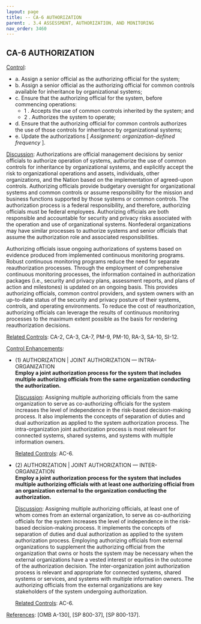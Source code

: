 ```yaml
---
layout: page
title: -- CA-6 AUTHORIZATION 
parent: . 3.4 ASSESSMENT, AUTHORIZATION, AND MONITORING 
nav_order: 3460 
---
```


## CA-6 AUTHORIZATION

<ins>Control</ins>:
* a. Assign a senior official as the authorizing official for the system;
* b. Assign a senior official as the authorizing official for common controls available for inheritance by organizational systems;
* c. Ensure that the authorizing official for the system, before commencing operations:
    * 1 . Accepts the use of common controls inherited by the system; and
    * 2 . Authorizes the system to operate;
* d. Ensure that the authorizing official for common controls authorizes the use of those controls for inheritance by organizational systems;
* e. Update the authorizations [ _Assignment: organization-defined frequency_ ].

<ins>Discussion</ins>: Authorizations are official management decisions by senior officials to authorize operation of systems, authorize the use of common controls for inheritance by organizational systems, and explicitly accept the risk to organizational operations and assets, individuals, other organizations, and the Nation based on the implementation of agreed-upon controls. Authorizing officials provide budgetary oversight for organizational systems and common controls or assume responsibility for the mission and business functions supported by those systems or common controls. The authorization process is a federal responsibility, and therefore, authorizing officials must be federal employees. Authorizing officials are both responsible and accountable for security and privacy risks associated with the operation and use of organizational systems. Nonfederal organizations may have similar processes to authorize systems and senior officials that assume the authorization role and associated responsibilities.

Authorizing officials issue ongoing authorizations of systems based on evidence produced from implemented continuous monitoring programs. Robust continuous monitoring programs reduce the need for separate reauthorization processes. Through the employment of comprehensive continuous monitoring processes, the information contained in authorization packages (i.e., security and privacy plans, assessment reports, and plans of action and milestones) is updated on an ongoing basis. This provides authorizing officials, common control providers, and system owners with an up-to-date status of the security and privacy posture of their systems, controls, and operating environments. To reduce the cost of reauthorization, authorizing officials can leverage the results of continuous monitoring processes to the maximum extent possible as the basis for rendering reauthorization decisions.

<ins>Related Controls</ins>: CA-2, CA-3, CA-7, PM-9, PM-10, RA-3, SA-10, SI-12.

<ins>Control Enhancements</ins>:

* (1) AUTHORIZATION | JOINT AUTHORIZATION — INTRA-ORGANIZATION<br>
**Employ a joint authorization process for the system that includes multiple authorizing officials from the same organization conducting the authorization.**

    <ins>Discussion</ins>: Assigning multiple authorizing officials from the same organization to serve as co-authorizing officials for the system increases the level of independence in the risk-based decision-making process. It also implements the concepts of separation of duties and dual authorization as applied to the system authorization process. The intra-organization joint authorization process is most relevant for connected systems, shared systems, and systems with multiple information owners.

    <ins>Related Controls</ins>: AC-6.

* (2) AUTHORIZATION | JOINT AUTHORIZATION — INTER-ORGANIZATION<br>
**Employ a joint authorization process for the system that includes multiple authorizing officials with at least one authorizing official from an organization external to the organization conducting the authorization.**

    <ins>Discussion</ins>: Assigning multiple authorizing officials, at least one of whom comes from an external organization, to serve as co-authorizing officials for the system increases the level of independence in the risk-based decision-making process. It implements the concepts of separation of duties and dual authorization as applied to the system authorization process. Employing authorizing officials from external organizations to supplement the authorizing official from the organization that owns or hosts the system may be necessary when the external organizations have a vested interest or equities in the outcome of the authorization decision. The inter-organization joint authorization process is relevant and appropriate for connected systems, shared systems or services, and systems with multiple information owners. The authorizing officials from the external organizations are key stakeholders of the system undergoing authorization.

    <ins>Related Controls</ins>: AC-6.

<ins>References</ins>: [OMB A-130], [SP 800-37], [SP 800-137].
